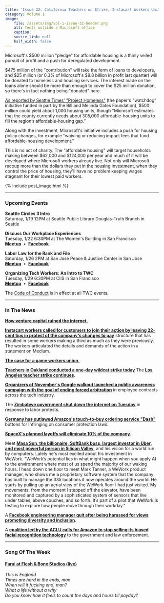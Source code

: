 ```yaml
---
title: 'Issue 32: California Teachers on Strike, Instacart Workers Uniting '
category: Volume 1
image:
    file: /assets/img/vol-1-issue-32-header.png
    alt: Tents outside a Microsoft office
    caption: 
    source_link: null
    half_width: false
---
```


<!-- Content imported from: https://mailchi.mp/0566a5e21ca2/tech-workers-coalition-update-1314989?e=dbff030191 -->

Microsoft's $500 million "pledge" for affordable housing is a thinly veiled pursuit of profit and a push for deregulated&nbsp;development.

<!--excerpt-->
  
$475 million of the "contribution" will take the form of loans to developers, and $25 million (or 0.3% of Microsoft's $8.8 billion in profit last quarter) will be donated to homeless and housing services. The interest made on the loans alone should be more than enough to cover the $25 million donation, so there's in fact nothing being "donated" here.  
  
[As reported by Seattle Times' "Project Homeless"](https://www.seattletimes.com/seattle-news/homeless/microsoft-pledges-500-million-to-help-develop-affordable-housing-in-seattle-and-on-eastside/) (the paper's "watchdog" initiative funded in part by the Bill and Melinda Gates Foundation), $500 million could yield about 1,000 housing units, though&nbsp;"Microsoft estimates that the county currently needs about 305,000 affordable-housing units to fill the region’s affordable-housing gap.”  
  
Along with the investment, Microsoft's initiative includes a push for housing policy changes, for example "waiving or reducing impact fees that fund affordable-housing development."  
  
This is no act of charity. The "affordable housing" will target&nbsp;households making between $62,000 and $124,000 per year and much of it will be developed where Microsoft workers already live. Not only will Microsoft recoup more than the dollars they put in the housing investment, when they control the price of housing, they'll have no problem keeping wages stagnant for their lowest paid workers.

{% include post_image.html %}

***

###  Upcoming Events

 **Seattle Circles 3 Intro**  
Saturday, 1/19 12PM at Seattle Public Library Douglas-Truth Branch in Seattle&nbsp;  
  
**Discuss Our Workplace Experiences**  
Tuesday, 1/22 6:30PM at The Women's Building in San Francisco  
[**Meetup**](https://www.meetup.com/Tech-Workers-Coalition/events/258075022/)&nbsp; •&nbsp; [**Facebook**](https://www.facebook.com/events/301868217135357/)  
  
**Labor Law for the Rank and File**  
Saturday, 1/26 2PM at San Jose Peace & Justice Center in San Jose  
[**Meetup**](https://www.meetup.com/Tech-Workers-Coalition/events/257992821/)&nbsp; •&nbsp; [**Facebook**](https://www.facebook.com/events/2283804631859318/)  
  
**Organizing Tech Workers: An Intro to TWC**  
Tuesday, 1/29 6:30PM at CIIS in San Francisco  
[**Meetup**](https://www.meetup.com/Tech-Workers-Coalition/events/258075183/)&nbsp; •&nbsp; [**Facebook**](https://www.facebook.com/events/2124506747879864/)

The [Code of Conduct](https://techworkerscoalition.org/community-guide/) is in effect at all TWC events.

***

###  In The News

[**How venture capital ruined the internet.**](https://www.nytimes.com/2019/01/11/technology/start-ups-rejecting-venture-capital.html)  
  
[**Instacart workers called for customers to join their action by leaving 22-cent tips in protest of the company's changes to pay**](https://www.bloomberg.com/news/articles/2019-01-17/these-instacart-workers-want-you-to-leave-them-a-22-cent-tip) structure that has resulted in some workers making a third as much as they were previously. The workers articulated the details and demands of the action in a statement on Medium.  
  
[**The case for a game workers union.**](https://www.polygon.com/2019/1/16/18178332/game-developer-union-crunch)  
  
[**Teachers in Oakland conducted a one-day wildcat strike today**](https://www.sfgate.com/bayarea/article/Oakland-teachers-wildcat-walkout-protest-unions-la-13539231.php)&nbsp;The [**Los Angeles teacher strike continues**](https://twitter.com/UTLAnow).  
  
[**Organizers of November's Google walkout launched a public awareness campaign with the goal of ending forced arbitration**](https://www.wired.com/story/tech-workers-unite-fight-forced-arbitration/) in employee contracts across the tech industry.  
  
The [**Zimbabwe government shut down the internet on Tuesday**](https://twitter.com/Techzim/status/1085081230339645440) in response to labor protests.  
  
[**Germany has outlawed Amazon's touch-to-buy ordering service "Dash"**](https://www.engadget.com/2019/01/11/germany-outlaws-amazon-dash/) buttons for infringing on consumer protection laws.  
  
[**SpaceX's planned layoffs will eliminate 10% of the company**](https://www.theguardian.com/science/2019/jan/12/elon-musks-rocket-company-spacex-cuts-one-tenth-of-workforce?CMP=Share_iOSApp_Other).  
  
Meet [**Masa Son, the billionaire,&nbsp;SoftBank boss, largest investor in Uber, and most powerful person in Silicon Valley**](https://www.fastcompany.com/90285552/the-most-powerful-person-in-silicon-valley), and his vision for&nbsp;a world run by computers. Lately he's most excited about his investment in WeWork.&nbsp;"WeWork’s potential lies in what might happen when you apply AI to the environment where most of us spend the majority of our waking hours. I head down one floor to meet Mark Tanner, a WeWork product manager, who shows me a proprietary software system that the company has built to manage the 335 locations it now operates around the world. He starts by pulling up an aerial view of the WeWork floor I had just visited. My movements, from the moment I stepped off the elevator, have been monitored and captured by a sophisticated system of sensors that live under tables, above couches, and so forth. It’s part of a pilot that WeWork is testing to explore how people move through their workday."  
  
A [**Facebook engineering manager quit after being harassed for views promoting diversity and inclusion**](https://www.cnbc.com/2019/01/17/facebook-manager-quits-after-being-harassed-over-views-on-diversity.html).  
  
A [**coalition led by the ACLU calls for Amazon to stop selling its biased facial recognition technology**](https://www.aclu.org/news/pressure-mounts-amazon-microsoft-and-google-against-selling-facial-recognition-government) to the government and law enforcement.

***

### Song Of The Week

#### [**Farai at Flesh & Bone Studios (live)**](https://www.youtube.com/watch?v=FNcwJ8n3Rgs)

_This is England_  
_Times are hard in the ends, man_  
_When will it fucking end, man?_  
_What a life without a why_  
_Do you know how it feels to count the days and hours till payday?_

